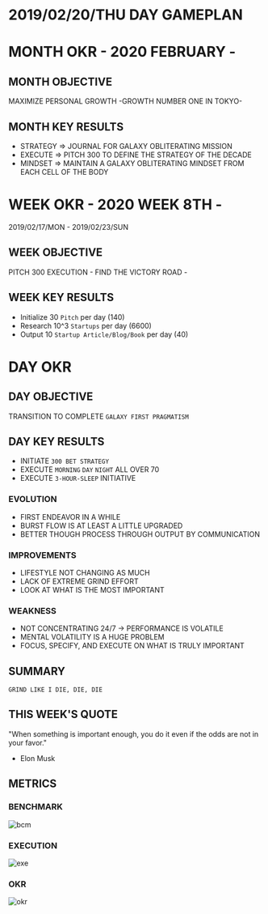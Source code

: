 # 2019/02/20/THU DAY GAMEPLAN

# MONTH OKR - 2020 FEBRUARY -

## MONTH OBJECTIVE

MAXIMIZE PERSONAL GROWTH -GROWTH NUMBER ONE IN TOKYO-

## MONTH KEY RESULTS

- STRATEGY => JOURNAL FOR GALAXY OBLITERATING MISSION
- EXECUTE => PITCH 300 TO DEFINE THE STRATEGY OF THE DECADE
- MINDSET => MAINTAIN A GALAXY OBLITERATING MINDSET FROM EACH CELL OF THE BODY

# WEEK OKR - 2020 WEEK 8TH -

2019/02/17/MON - 2019/02/23/SUN

## WEEK OBJECTIVE

PITCH 300 EXECUTION - FIND THE VICTORY ROAD -

## WEEK KEY RESULTS

- Initialize 30 `Pitch` per day (140)
- Research 10^3 `Startups` per day (6600)
- Output 10 `Startup Article/Blog/Book` per day (40)

# DAY OKR

## DAY OBJECTIVE

TRANSITION TO COMPLETE `GALAXY FIRST PRAGMATISM`

## DAY KEY RESULTS

- INITIATE `300 BET STRATEGY`
- EXECUTE `MORNING` `DAY` `NIGHT` ALL OVER 70
- EXECUTE `3-HOUR-SLEEP` INITIATIVE

### EVOLUTION

- FIRST ENDEAVOR IN A WHILE
- BURST FLOW IS AT LEAST A LITTLE UPGRADED
- BETTER THOUGH PROCESS THROUGH OUTPUT BY COMMUNICATION

### IMPROVEMENTS

- LIFESTYLE NOT CHANGING AS MUCH
- LACK OF EXTREME GRIND EFFORT
- LOOK AT WHAT IS THE MOST IMPORTANT

### WEAKNESS

- NOT CONCENTRATING 24/7 -> PERFORMANCE IS VOLATILE
- MENTAL VOLATILITY IS A HUGE PROBLEM
- FOCUS, SPECIFY, AND EXECUTE ON WHAT IS TRULY IMPORTANT

## SUMMARY

`GRIND LIKE I DIE, DIE, DIE`

## THIS WEEK'S QUOTE

"When something is important enough, you do it even if the odds are not in your favor."

- Elon Musk

## METRICS

### BENCHMARK

![bcm](https://docs.google.com/spreadsheets/d/e/2PACX-1vTpPWIAMTPfc-oKNewk1rz-IaLbIaBbYkntFbdDdH0vzeTMDLjzjPofa-U7Oq78bC5yWef3IJIJLQTt/pubchart?oid=777042324&format=image)

### EXECUTION

![exe](https://docs.google.com/spreadsheets/d/e/2PACX-1vSuOkMBga9caCj_-s5lCUpKAm_g709LCRHKXl1jlhRcQzJAA9hV7hijS-_kirwCgAH63fAOkKQ7a2PU/pubchart?oid=424799271&format=image)

### OKR

![okr](https://docs.google.com/spreadsheets/d/e/2PACX-1vQaIxVOhcTO9eL02wk2MaBiuWaxTblpsRkyjCjXV1HvozE_RHMsvMucpmmnw-PLkoBHvXUwpe_GHjNU/pubchart?oid=1541853998&format=image)
